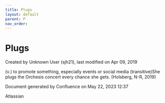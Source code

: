 ```yaml
---
title: Plugs
layout: default
parent: P
nav_order:
---
```


# Plugs

Created by  Unknown User (sjh21), last modified on Apr 09, 2019

(v.) to promote something, especially events or social media (transitive)She plugs the Orchesis concert every chance she gets. (Holsberg, N-R, 2019)

Document generated by Confluence on May 22, 2023 12:37

Atlassian
